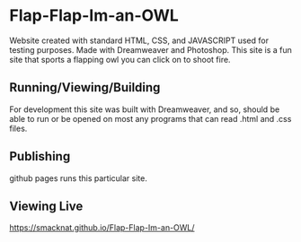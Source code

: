 # Flap-Flap-Im-an-OWL
Website created with standard HTML, CSS, and JAVASCRIPT used for testing purposes. Made with Dreamweaver and Photoshop. This site is a fun site that sports a flapping owl you can click on to shoot fire.

## Running/Viewing/Building
For development this site was built with Dreamweaver, and so, should be able to run or be opened on most any programs that can read .html and .css files.

## Publishing
github pages runs this particular site.

## Viewing Live
https://smacknat.github.io/Flap-Flap-Im-an-OWL/
